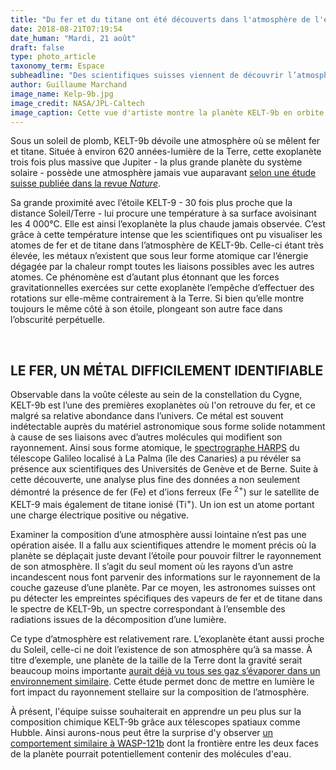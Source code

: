 ```yaml
---
title: "Du fer et du titane ont été découverts dans l'atmosphère de l'exoplanète KELT-9b"
date: 2018-08-21T07:19:54
date_human: "Mardi, 21 août"
draft: false
type: photo_article
taxonomy_term: Espace
subheadline: "Des scientifiques suisses viennent de découvrir l’atmosphère peu commune de l’exoplanète KELT-9b. Composée de fer et de titane, elle nous en apprend un peu plus sur la variété des atmosphères dans l'Univers."
author: Guillaume Marchand
image_name: Kelp-9b.jpg
image_credit: NASA/JPL-Caltech
image_caption: Cette vue d'artiste montre la planète KELT-9b en orbite autour de son étoile hôte, KELT-9. C'est la planète géante gazeuse la plus chaude découverte à ce jour.
---
```


<p>Sous un soleil de plomb, KELT-9b dévoile une atmosphère où se mêlent fer et titane. Située à environ 620 années-lumière de la Terre, cette exoplanète trois fois plus massive que Jupiter - la plus grande planète du système solaire - possède une atmosphère jamais vue auparavant <a href="https://www.nature.com/articles/s41586-018-0401-y">selon une étude suisse publiée dans la revue <em>Nature</em></a>.</p>

<p>Sa grande proximité avec l’étoile KELT-9 - 30 fois plus proche que la distance Soleil/Terre - lui procure une température à sa surface avoisinant les 4&nbsp;000°C. Elle est ainsi l’exoplanète la plus chaude jamais observée. C’est grâce à cette température intense que les scientifiques ont pu visualiser les atomes de fer et de titane dans l’atmosphère de KELT-9b. Celle-ci étant très élevée, les métaux n’existent que sous leur forme atomique car l’énergie dégagée par la chaleur rompt toutes les liaisons possibles avec les autres atomes. Ce phénomène est d’autant plus étonnant que les forces gravitationnelles exercées sur cette exoplanète l’empêche d’effectuer des rotations sur elle-même contrairement à la Terre. Si bien qu’elle montre toujours le même côté à son étoile, plongeant son autre face dans l’obscurité perpétuelle.</p>

<p>&nbsp;</p>

<h2>LE FER, UN MÉTAL DIFFICILEMENT IDENTIFIABLE</h2>

<p>Observable dans la voûte céleste au sein de la constellation du Cygne, KELT-9b est l’une des premières exoplanètes où l'on retrouve&nbsp;du fer, et ce malgré sa relative abondance dans l’univers. Ce métal est souvent indétectable auprès du matériel astronomique&nbsp;sous forme solide notamment à cause de ses liaisons avec d’autres molécules qui modifient son rayonnement. Ainsi sous forme atomique, le <a href="https://www.eso.org/public/france/teles-instr/lasilla/36/harps/">spectrographe HARPS</a> du télescope Galileo localisé à La Palma (île des Canaries)&nbsp;a pu révéler sa présence aux scientifiques des Universités de Genève et de Berne. Suite à cette découverte, une analyse plus fine des données a non seulement démontré la présence de fer (Fe) et d’ions ferreux (Fe <sup>2+</sup>) sur le satellite de KELT-9 mais également de titane ionisé (Ti<sup>+</sup>). Un ion est un atome portant une charge électrique positive ou négative.</p>

<p>Examiner la composition d’une atmosphère aussi lointaine n’est pas une opération aisée. Il a fallu aux scientifiques attendre le moment précis où la planète se déplaçait&nbsp;juste devant l’étoile&nbsp;pour pouvoir filtrer le rayonnement de son atmosphère. Il s’agit du seul moment où les rayons d’un astre incandescent nous font parvenir des informations sur le rayonnement de la couche gazeuse d’une planète. Par ce moyen, les astronomes suisses ont pu détecter les empreintes spécifiques des vapeurs de fer et de titane dans le spectre de KELT-9b, un spectre correspondant à l’ensemble des radiations issues de la décomposition d’une lumière.</p>

<p>Ce type d’atmosphère est relativement rare. L’exoplanète étant aussi proche du Soleil, celle-ci&nbsp;ne doit l’existence de son atmosphère qu’à sa masse. À titre d’exemple, une planète de la taille de la Terre dont la gravité serait beaucoup moins importante <a href="http://www.cite-sciences.fr/fr/ressources/science-actualites/detail/news/une-planete-extra-solaire-qui-sevapore-dans-lespace/?tx_news_pi1%5Bcontroller%5D=News&amp;tx_news_pi1%5Baction%5D=detail&amp;cHash=0626f35d624ec61355c32c28b3810d1c">aurait déjà vu tous ses gaz s’évaporer&nbsp;dans un environnement similaire</a>. Cette étude permet donc de mettre en lumière le fort impact du rayonnement stellaire sur la composition de l’atmosphère.</p>

<p>À présent, l'équipe suisse souhaiterait en apprendre un peu plus sur la composition chimique&nbsp;KELT-9b grâce aux&nbsp;télescopes spatiaux comme Hubble. Ainsi aurons-nous peut être la surprise d'y observer <a href="https://www.aanda.org/articles/aa/pdf/forth/aa33059-18.pdf">un comportement similaire à WASP-121b</a> dont la frontière entre les deux faces de la planète pourrait potentiellement contenir des molécules d'eau.</p>

